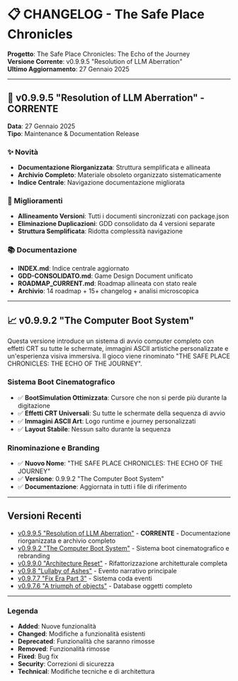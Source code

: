 # 📋 CHANGELOG - The Safe Place Chronicles

**Progetto**: The Safe Place Chronicles: The Echo of the Journey  
**Versione Corrente**: v0.9.9.5 "Resolution of LLM Aberration"  
**Ultimo Aggiornamento**: 27 Gennaio 2025

---

## 🚀 v0.9.9.5 "Resolution of LLM Aberration" - CORRENTE
**Data**: 27 Gennaio 2025  
**Tipo**: Maintenance & Documentation Release

### ✨ Novità
- **Documentazione Riorganizzata**: Struttura semplificata e allineata
- **Archivio Completo**: Materiale obsoleto organizzato sistematicamente
- **Indice Centrale**: Navigazione documentazione migliorata

### 🔧 Miglioramenti
- **Allineamento Versioni**: Tutti i documenti sincronizzati con package.json
- **Eliminazione Duplicazioni**: GDD consolidato da 4 versioni separate
- **Struttura Semplificata**: Ridotta complessità navigazione

### 📚 Documentazione
- **INDEX.md**: Indice centrale aggiornato
- **GDD-CONSOLIDATO.md**: Game Design Document unificato
- **ROADMAP_CURRENT.md**: Roadmap allineata con stato reale
- **Archivio**: 14 roadmap + 15+ changelog + analisi microscopica

---

## 📈 v0.9.9.2 "The Computer Boot System"

Questa versione introduce un sistema di avvio computer completo con effetti CRT su tutte le schermate, immagini ASCII artistiche personalizzate e un'esperienza visiva immersiva. Il gioco viene rinominato "THE SAFE PLACE CHRONICLES: THE ECHO OF THE JOURNEY".

### Sistema Boot Cinematografico
- ✅ **BootSimulation Ottimizzata**: Cursore che non si perde più durante la digitazione
- ✅ **Effetti CRT Universali**: Su tutte le schermate della sequenza di avvio
- ✅ **Immagini ASCII Art**: Logo runtime e journey personalizzati
- ✅ **Layout Stabile**: Nessun salto durante la sequenza

### Rinominazione e Branding
- ✅ **Nuovo Nome**: "THE SAFE PLACE CHRONICLES: THE ECHO OF THE JOURNEY"
- ✅ **Versione**: 0.9.9.2 "The Computer Boot System"
- ✅ **Documentazione**: Aggiornata in tutti i file di riferimento

---

## Versioni Recenti
- [v0.9.9.5 "Resolution of LLM Aberration"](documentazione/changelog/CHANGELOG-v0.9.9.5.md) - **CORRENTE** - Documentazione riorganizzata e archivio completo
- [v0.9.9.2 "The Computer Boot System"](documentazione/changelog/CHANGELOG-v0.9.9.2.md) - Sistema boot cinematografico e rebranding
- [v0.9.9.0 "Architecture Reset"](documentazione/changelog/CHANGELOG-v0.9.9.0.md) - Rifattorizzazione architetturale completa
- [v0.9.8 "Lullaby of Ashes"](documentazione/changelog/CHANGELOG-v0.9.8.md) - Evento narrativo principale
- [v0.9.7.7 "Fix Era Part 3"](documentazione/changelog/CHANGELOG-v0.9.7.7.md) - Sistema coda eventi
- [v0.9.7.6 "A triumph of objects"](documentazione/changelog/CHANGELOG-v0.9.7.6.md) - Database oggetti completo

---

### Legenda
- **Added**: Nuove funzionalità
- **Changed**: Modifiche a funzionalità esistenti
- **Deprecated**: Funzionalità che saranno rimosse
- **Removed**: Funzionalità rimosse
- **Fixed**: Bug fix
- **Security**: Correzioni di sicurezza
- **Technical**: Modifiche tecniche e di architettura